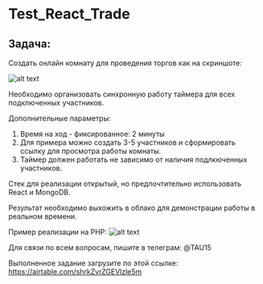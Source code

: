 # Test_React_Trade
Задача:
-------

Создать онлайн комнату для проведения торгов как на скриншоте:

![alt text](https://github.com/lotus-uems/Test_Task_React/blob/main/timer.png?nocache=1) 

Необходимо организовать синхронную работу таймера для всех подключенных участников. 

Дополнительные параметры:
  1. Время на ход - фиксированное: 2 минуты
  2. Для примера можно создать 3-5 участников и сформировать ссылку для просмотра работы комнаты.
  3. Таймер должен работать не зависимо от наличия подлкюченных участников.

Стек для реализации открытый, но предпочтительно использовать React и MongoDB.

Результат необходимо выхожить в облако для демонстрации работы в реальном времени.

Пример реализации на PHP:
![alt text](https://www.youtube.com/watch?v=YLVSHvq5g6k)

Для связи по всем вопросам, пишите в телеграм: @TAU15

Выполненное задание загрузите по этой ссылке: https://airtable.com/shrkZvrZGEVlzle5m
